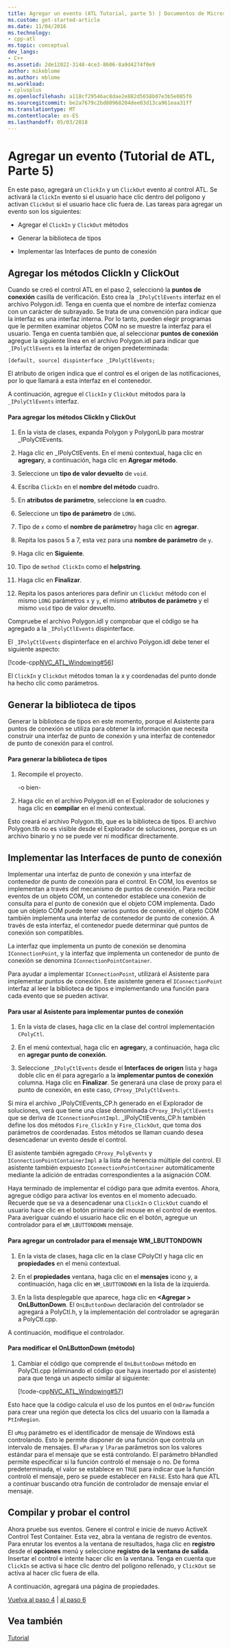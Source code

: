 ```yaml
---
title: Agregar un evento (ATL Tutorial, parte 5) | Documentos de Microsoft
ms.custom: get-started-article
ms.date: 11/04/2016
ms.technology:
- cpp-atl
ms.topic: conceptual
dev_langs:
- C++
ms.assetid: 2de12022-3148-4ce3-8606-8a9d4274f0e9
author: mikeblome
ms.author: mblome
ms.workload:
- cplusplus
ms.openlocfilehash: a118cf29546ac8dae2e882d5658b07e3b5e085f6
ms.sourcegitcommit: be2a7679c2bd80968204dee03d13ca961eaa31ff
ms.translationtype: MT
ms.contentlocale: es-ES
ms.lasthandoff: 05/03/2018
---
```

# <a name="adding-an-event-atl-tutorial-part-5"></a>Agregar un evento (Tutorial de ATL, Parte 5)
En este paso, agregará un `ClickIn` y un `ClickOut` evento al control ATL. Se activará la `ClickIn` evento si el usuario hace clic dentro del polígono y activan `ClickOut` si el usuario hace clic fuera de. Las tareas para agregar un evento son los siguientes:  
  
-   Agregar el `ClickIn` y `ClickOut` métodos  
  
-   Generar la biblioteca de tipos  
  
-   Implementar las Interfaces de punto de conexión  
  
## <a name="adding-the-clickin-and-clickout-methods"></a>Agregar los métodos ClickIn y ClickOut  
 Cuando se creó el control ATL en el paso 2, seleccionó la **puntos de conexión** casilla de verificación. Esto crea la `_IPolyCtlEvents` interfaz en el archivo Polygon.idl. Tenga en cuenta que el nombre de interfaz comienza con un carácter de subrayado. Se trata de una convención para indicar que la interfaz es una interfaz interna. Por lo tanto, pueden elegir programas que le permiten examinar objetos COM no se muestre la interfaz para el usuario. Tenga en cuenta también que, al seleccionar **puntos de conexión** agregue la siguiente línea en el archivo Polygon.idl para indicar que `_IPolyCtlEvents` es la interfaz de origen predeterminada:  
  
 `[default, source] dispinterface _IPolyCtlEvents;`  
  
 El atributo de origen indica que el control es el origen de las notificaciones, por lo que llamará a esta interfaz en el contenedor.  
  
 A continuación, agregue el `ClickIn` y `ClickOut` métodos para la `_IPolyCtlEvents` interfaz.  
  
#### <a name="to-add-the-clickin-and-clickout-methods"></a>Para agregar los métodos ClickIn y ClickOut  
  
1.  En la vista de clases, expanda Polygon y PolygonLib para mostrar _IPolyCtlEvents.  
  
2.  Haga clic en _IPolyCtlEvents. En el menú contextual, haga clic en **agregar**y, a continuación, haga clic en **Agregar método**.  
  
3.  Seleccione un **tipo de valor devuelto** de `void`.  
  
4.  Escriba `ClickIn` en el **nombre del método** cuadro.  
  
5.  En **atributos de parámetro**, seleccione la **en** cuadro.  
  
6.  Seleccione un **tipo de parámetro** de `LONG`.  
  
7.  Tipo de `x` como el **nombre de parámetro**y haga clic en **agregar**.  
  
8.  Repita los pasos 5 a 7, esta vez para una **nombre de parámetro** de `y`.  
  
9. Haga clic en **Siguiente**.  
  
10. Tipo de `method ClickIn` como el **helpstring**.  
  
11. Haga clic en **Finalizar**.  
  
12. Repita los pasos anteriores para definir un `ClickOut` método con el mismo `LONG` parámetros `x` y `y`, el mismo **atributos de parámetro** y el mismo `void` tipo de valor devuelto.  
  
 Compruebe el archivo Polygon.idl y comprobar que el código se ha agregado a la `_IPolyCtlEvents` dispinterface.  
  
 El `_IPolyCtlEvents` dispinterface en el archivo Polygon.idl debe tener el siguiente aspecto:  
  
 [!code-cpp[NVC_ATL_Windowing#56](../atl/codesnippet/cpp/adding-an-event-atl-tutorial-part-5_1.idl)]  
  
 El `ClickIn` y `ClickOut` métodos toman la x y coordenadas del punto donde ha hecho clic como parámetros.  
  
## <a name="generating-the-type-library"></a>Generar la biblioteca de tipos  
 Generar la biblioteca de tipos en este momento, porque el Asistente para puntos de conexión se utiliza para obtener la información que necesita construir una interfaz de punto de conexión y una interfaz de contenedor de punto de conexión para el control.  
  
#### <a name="to-generate-the-type-library"></a>Para generar la biblioteca de tipos  
  
1.  Recompile el proyecto.  
  
     -o bien-  
  
2.  Haga clic en el archivo Polygon.idl en el Explorador de soluciones y haga clic en **compilar** en el menú contextual.  
  
 Esto creará el archivo Polygon.tlb, que es la biblioteca de tipos. El archivo Polygon.tlb no es visible desde el Explorador de soluciones, porque es un archivo binario y no se puede ver ni modificar directamente.  
  
## <a name="implementing-the-connection-point-interfaces"></a>Implementar las Interfaces de punto de conexión  
 Implementar una interfaz de punto de conexión y una interfaz de contenedor de punto de conexión para el control. En COM, los eventos se implementan a través del mecanismo de puntos de conexión. Para recibir eventos de un objeto COM, un contenedor establece una conexión de consulta para el punto de conexión que el objeto COM implementa. Dado que un objeto COM puede tener varios puntos de conexión, el objeto COM también implementa una interfaz de contenedor de punto de conexión. A través de esta interfaz, el contenedor puede determinar qué puntos de conexión son compatibles.  
  
 La interfaz que implementa un punto de conexión se denomina `IConnectionPoint`, y la interfaz que implementa un contenedor de punto de conexión se denomina `IConnectionPointContainer`.  
  
 Para ayudar a implementar `IConnectionPoint`, utilizará el Asistente para implementar puntos de conexión. Este asistente genera el `IConnectionPoint` interfaz al leer la biblioteca de tipos e implementando una función para cada evento que se pueden activar.  
  
#### <a name="to-use-the-implement-connection-point-wizard"></a>Para usar al Asistente para implementar puntos de conexión  
  
1.  En la vista de clases, haga clic en la clase del control implementación `CPolyCtl`.  
  
2.  En el menú contextual, haga clic en **agregar**y, a continuación, haga clic en **agregar punto de conexión**.  
  
3.  Seleccione `_IPolyCtlEvents` desde el **Interfaces de origen** lista y haga doble clic en él para agregarlo a la **implementar puntos de conexión** columna. Haga clic en **Finalizar**. Se generará una clase de proxy para el punto de conexión, en este caso, `CProxy_IPolyCtlEvents`.  
  
 Si mira el archivo _IPolyCtlEvents_CP.h generado en el Explorador de soluciones, verá que tiene una clase denominada `CProxy_IPolyCtlEvents` que se deriva de `IConnectionPointImpl`. _IPolyCtlEvents_CP.h también define los dos métodos `Fire_ClickIn` y `Fire_ClickOut`, que toma dos parámetros de coordenadas. Estos métodos se llaman cuando desea desencadenar un evento desde el control.  
  
 El asistente también agregado `CProxy_PolyEvents` y `IConnectionPointContainerImpl` a la lista de herencia múltiple del control. El asistente también expuesto `IConnectionPointContainer` automáticamente mediante la adición de entradas correspondientes a la asignación COM.  
  
 Haya terminado de implementar el código para que admita eventos. Ahora, agregue código para activar los eventos en el momento adecuado. Recuerde que se va a desencadenar una `ClickIn` o `ClickOut` cuando el usuario hace clic en el botón primario del mouse en el control de eventos. Para averiguar cuándo el usuario hace clic en el botón, agregue un controlador para el `WM_LBUTTONDOWN` mensaje.  
  
#### <a name="to-add-a-handler-for-the-wmlbuttondown-message"></a>Para agregar un controlador para el mensaje WM_LBUTTONDOWN  
  
1.  En la vista de clases, haga clic en la clase CPolyCtl y haga clic en **propiedades** en el menú contextual.  
  
2.  En el **propiedades** ventana, haga clic en el **mensajes** icono y, a continuación, haga clic en `WM_LBUTTONDOWN` en la lista de la izquierda.  
  
3.  En la lista desplegable que aparece, haga clic en  **\<Agregar > OnLButtonDown**. El `OnLButtonDown` declaración del controlador se agregará a PolyCtl.h, y la implementación del controlador se agregarán a PolyCtl.cpp.  
  
 A continuación, modifique el controlador.  
  
#### <a name="to-modify-the-onlbuttondown-method"></a>Para modificar el OnLButtonDown (método)  
  
1.  Cambiar el código que comprende el `OnLButtonDown` método en PolyCtl.cpp (eliminando el código que haya insertado por el asistente) para que tenga un aspecto similar al siguiente:  
  
     [!code-cpp[NVC_ATL_Windowing#57](../atl/codesnippet/cpp/adding-an-event-atl-tutorial-part-5_2.cpp)]  
  
 Esto hace que la código calcula el uso de los puntos en el `OnDraw` función para crear una región que detecta los clics del usuario con la llamada a `PtInRegion`.  
  
 El `uMsg` parámetro es el identificador de mensaje de Windows está controlando. Esto le permite disponer de una función que controla un intervalo de mensajes. El `wParam` y `lParam` parámetros son los valores estándar para el mensaje que se está controlando. El parámetro bHandled permite especificar si la función controló el mensaje o no. De forma predeterminada, el valor se establece en `TRUE` para indicar que la función controló el mensaje, pero se puede establecer en `FALSE`. Esto hará que ATL a continuar buscando otra función de controlador de mensaje enviar el mensaje.  
  
## <a name="building-and-testing-the-control"></a>Compilar y probar el control  
 Ahora pruebe sus eventos. Genere el control e inicie de nuevo ActiveX Control Test Container. Esta vez, abra la ventana de registro de eventos. Para enrutar los eventos a la ventana de resultados, haga clic en **registro** desde el **opciones** menú y seleccione **registro de la ventana de salida**. Insertar el control e intente hacer clic en la ventana. Tenga en cuenta que `ClickIn` se activa si hace clic dentro del polígono rellenado, y `ClickOut` se activa al hacer clic fuera de ella.  
  
 A continuación, agregará una página de propiedades.  
  
 [Vuelva al paso 4](../atl/changing-the-drawing-code-atl-tutorial-part-4.md) &#124; [al paso 6](../atl/adding-a-property-page-atl-tutorial-part-6.md)  
  
## <a name="see-also"></a>Vea también  
 [Tutorial](../atl/active-template-library-atl-tutorial.md)


